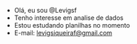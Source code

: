 - Olá, eu sou @Levigsf
- Tenho interesse em analise de dados
- Estou estudando planilhas no momento
- E-mail: levigsiqueiraf@gmail.com


<!---
Neste repositório vou despejar meus projetos de todas as espécies, dês de já grato por tirar seu tempo para dar uma olhada neles!!
--->
